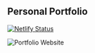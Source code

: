 ## Personal Portfolio

[![Netlify Status](https://api.netlify.com/api/v1/badges/ce435fc6-a69f-49bb-bb97-2a841f8fa086/deploy-status)](https://app.netlify.com/sites/israelcena/deploys)

![Portfolio Website](https://i.ibb.co/WgPMpts/image.png)

